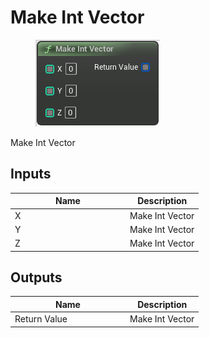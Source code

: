 # Make Int Vector

<div align="left" data-full-width="false">

<figure><img src="../../../../api/Math/Int Vector/Make_Int_Vector.png" alt=""><figcaption></figcaption></figure>

</div>

Make Int Vector

## Inputs

<table><thead><tr><th width="170">Name</th><th>Description</th></tr></thead><tbody><tr><td>X</td><td>Make Int Vector</td></tr><tr><td>Y</td><td>Make Int Vector</td></tr><tr><td>Z</td><td>Make Int Vector</td></tr></tbody></table>

## Outputs

<table><thead><tr><th width="170">Name</th><th>Description</th></tr></thead><tbody><tr><td>Return Value</td><td>Make Int Vector</td></tr></tbody></table>
